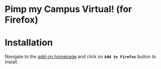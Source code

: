 Pimp my Campus Virtual! (for Firefox)
=====================================

# Installation
Navigate to the [add-on homepage](https://addons.mozilla.org/en-US/firefox/addon/pimp-my-campus-virtual/) and click on **`Add to Firefox`** button to install.
